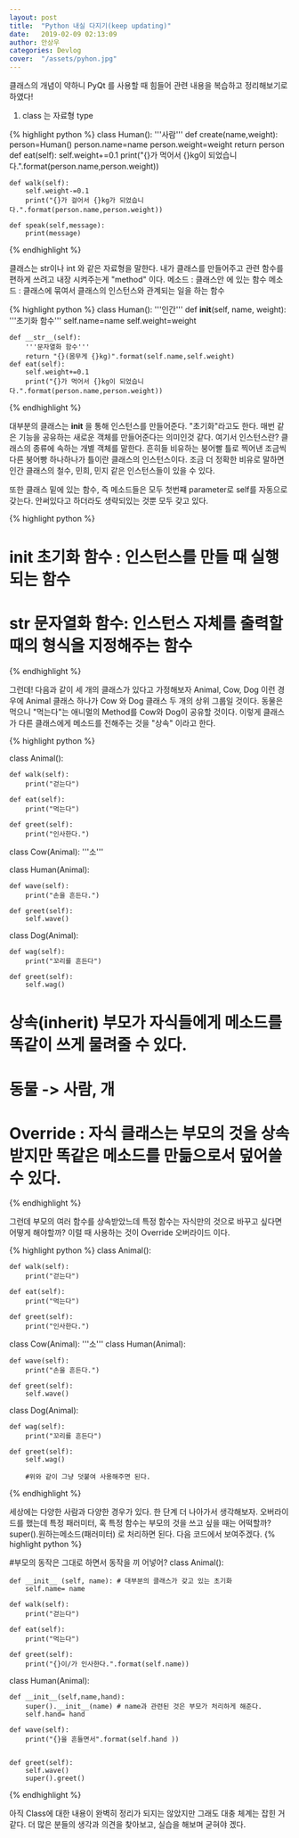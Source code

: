 ```yaml
---
layout: post
title:  "Python 내실 다지기(keep updating)"
date:   2019-02-09 02:13:09
author: 안상우
categories: Devlog
cover:  "/assets/pyhon.jpg"
---
```


클래스의 개념이 약하니 PyQt 를 사용할 때 힘들어 관련 내용을 복습하고 정리해보기로 하였다!

1. class 는 자료형 type


{% highlight python %}
class Human():
    '''사람'''
    def create(name,weight):
        person=Human()
        person.name=name
        person.weight=weight
        return person
    def eat(self):
        self.weight+=0.1
        print("{}가 먹어서 {}kg이 되었습니다.".format(person.name,person.weight))

    def walk(self):
        self.weight-=0.1
        print("{}가 걸어서 {}kg가 되었습니다.".format(person.name,person.weight))
    
    def speak(self,message):
        print(message)
{% endhighlight %}

클래스는 str이나 int 와 같은 자료형을 말한다. 내가 클래스를 만들어주고 관련 함수를 편하게 쓰려고 내장 시켜주는게 "method" 이다. 
메소드 : 클래스안 에 있는 함수
메소드 : 클래스에 묶여서 클래스의 인스턴스와 관계되는 일을 하는 함수

{% highlight python %}
class Human():
    '''인간'''
    def __init__(self, name, weight):
        '''초기화 함수'''
        self.name=name
        self.weight=weight
        
    def __str__(self):
        '''문자열화 함수'''
        return "{}(몸무게 {}kg)".format(self.name,self.weight)
    def eat(self):
        self.weight+=0.1
        print("{}가 먹어서 {}kg이 되었습니다.".format(person.name,person.weight))
   
{% endhighlight %}

대부분의 클래스는 __init__ 을 통해 인스턴스를 만들어준다. 
"초기화"라고도 한다. 매번 같은 기능을 공유하는 
새로운 객체를 만들어준다는 의미인것 같다. 
여기서 인스턴스란? 클래스의 종류에 속하는 개별 객체를 말한다. 
흔히들 비유하는 붕어빨 틀로 찍어낸 조금씩 다른 붕어빵 하나하나가 틀이란
클래스의 인스턴스이다. 조금 더 정확한 비유로 말하면 인간 클래스의 
철수, 민희, 민지 같은 인스턴스들이 있을 수 있다. 

또한 클래스 밑에 있는 함수, 즉 메소드들은 모두 첫번쨰 parameter로 self를 자동으로 갖는다.
안써있다고 하더라도 생략되있는 것뿐 모두 갖고 있다.

{% highlight python %}
#   __init__ 초기화 함수 : 인스턴스를 만들 때 실행되는 함수
#   __str__  문자열화 함수: 인스턴스 자체를 출력할 때의 형식을 지정해주는 함수
{% endhighlight %}


그런데! 다음과 같이 세 개의 클래스가 있다고 가정해보자 Animal, Cow, Dog
이런 경우에 Animal 클래스 하나가 Cow 와 Dog 클래스 두 개의 상위 그룹일 것이다.
동물은 먹으니 "먹는다"는 애니멀의 Method를 Cow와 Dog이 공유할 것이다. 이렇게 클래스가 다른
클래스에게 메소드를 전해주는 것을 "상속" 이라고 한다. 

{% highlight python %}

class Animal():
    
    def walk(self):
        print("걷는다")
        
    def eat(self):
        print("먹는다")
    
    def greet(self):
        print("인사한다.")

        
class Cow(Animal):
    '''소'''
    
class Human(Animal):
     
    def wave(self):
        print("손을 흔든다.")
        
    def greet(self):
        self.wave()
        
class Dog(Animal):
    
    def wag(self):
        print("꼬리를 흔든다")
        
    def greet(self):
        self.wag()
        
        
# 상속(inherit) 부모가 자식들에게 메소드를 똑같이 쓰게 물려줄 수 있다. 
# 동물 -> 사람, 개
# Override : 자식 클래스는 부모의 것을 상속받지만 똑같은 메소드를 만듦으로서 덮어쓸수 있다.

{% endhighlight %}

그런데 부모의 여러 함수를 상속받았느데 특정 함수는 자식만의 것으로 바꾸고 싶다면 어떻게 해야할까?
이럴 때 사용하는 것이 Override 오버라이드 이다. 

{% highlight python %}
class Animal():
    
    def walk(self):
        print("걷는다")
        
    def eat(self):
        print("먹는다")
    
    def greet(self):
        print("인사한다.")

        
class Cow(Animal):
    '''소'''
class Human(Animal):
     
    def wave(self):
        print("손을 흔든다.")
        
    def greet(self):
        self.wave()
        
class Dog(Animal):
    
    def wag(self):
        print("꼬리를 흔든다")
        
    def greet(self):
        self.wag()
        
        #위와 같이 그냥 덧붙여 사용해주면 된다.
        
{% endhighlight %}

세상에는 다양한 사람과 다양한 경우가 있다.
한 단계 더 나아가서 생각해보자. 오버라이드를 했는데 특정 패러미터,
혹 특정 함수는 부모의 것을 쓰고 싶을 때는 어떡할까? 
super().원하는메소드(패러미터) 로 처리하면 된다.
다음 코드에서 보여주겠다.
{% highlight python %}

#부모의 동작은 그대로 하면서 동작을 끼 어넣어?
class Animal():
    
    def __init__ (self, name): # 대부분의 클래스가 갖고 있는 초기화
        self.name= name
        
    def walk(self):
        print("걷는다")
        
    def eat(self):
        print("먹는다")
    
    def greet(self):
        print("{}이/가 인사한다.".format(self.name))

class Human(Animal):

    def __init__(self,name,hand):
        super().__init__(name) # name과 관련된 것은 부모가 처리하게 해준다. 
        self.hand= hand

    def wave(self):
        print("{}을 흔들면서".format(self.hand ))
        
        
    def greet(self):
        self.wave()
        super().greet()
        

{% endhighlight %}

아직 Class에 대한 내용이 완벽히 정리가 되지는 않았지만 그래도
대충 체계는 잡힌 거 같다. 
더 많은 분들의 생각과 의견을 찾아보고, 실습을 해보며 굳혀야 겠다.
